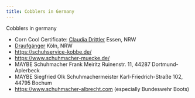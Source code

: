 ```yaml
---
title: Cobblers in Germany
---
```


Cobblers in germany

- Corn Cool Certificate: [Claudia Drittler](https://dieschuhmacherei.de/) Essen, NRW
- [Draufgänger](https://draufgaenger.online/) Köln, NRW
- https://schuhservice-kobbe.de/
- https://www.schuhmacher-muecke.de/
- MAYBE Schuhmacher Frank Meiritz Ruinenstr. 11, 44287 Dortmund-Aplerbeck
- MAYBE Siegfried Olk Schuhmachermeister Karl-Friedrich-Straße 102, 44795 Bochum
- https://www.schuhmacher-albrecht.com (especially Bundeswehr Boots)